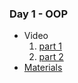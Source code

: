 ### Day 1 - OOP


* Video
  1. [part 1](https://itihub.sharepoint.com/sites/SD43_SWAPD/Shared%20Documents/General/Recordings/OOP%20Lect01-20221025_091025-Meeting%20Recording.mp4?web=1)
  2. [part 2](https://itihub.sharepoint.com/sites/SD43_SWAPD/Shared%20Documents/General/Recordings/General-20221025_110505-Meeting%20Recording.mp4?web=1)
* [Materials](https://drive.google.com/drive/folders/16HbBNftRyC1nzu8ZHx9wOx_zA39rXYpb?usp=sharing)
